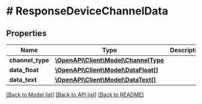 # # ResponseDeviceChannelData

## Properties

Name | Type | Description | Notes
------------ | ------------- | ------------- | -------------
**channel_type** | [**\OpenAPI\Client\Model\ChannelType**](ChannelType.md) |  | 
**data_float** | [**\OpenAPI\Client\Model\DataFloat[]**](DataFloat.md) |  | [optional] 
**data_text** | [**\OpenAPI\Client\Model\DataText[]**](DataText.md) |  | [optional] 

[[Back to Model list]](../../README.md#documentation-for-models) [[Back to API list]](../../README.md#documentation-for-api-endpoints) [[Back to README]](../../README.md)


